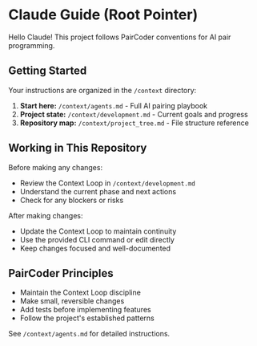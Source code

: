 # Claude Guide (Root Pointer)

Hello Claude! This project follows PairCoder conventions for AI pair programming.

## Getting Started

Your instructions are organized in the `/context` directory:

1. **Start here:** `/context/agents.md` - Full AI pairing playbook
2. **Project state:** `/context/development.md` - Current goals and progress
3. **Repository map:** `/context/project_tree.md` - File structure reference

## Working in This Repository

Before making any changes:
- Review the Context Loop in `/context/development.md`
- Understand the current phase and next actions
- Check for any blockers or risks

After making changes:
- Update the Context Loop to maintain continuity
- Use the provided CLI command or edit directly
- Keep changes focused and well-documented

## PairCoder Principles

- Maintain the Context Loop discipline
- Make small, reversible changes
- Add tests before implementing features
- Follow the project's established patterns

See `/context/agents.md` for detailed instructions.
